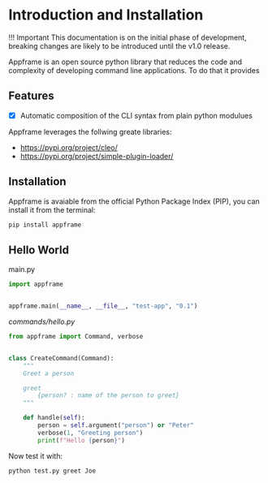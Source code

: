 # Introduction and Installation

!!! Important
    This documentation is on the initial phase of development, breaking changes are likely to be introduced until the v1.0 release.

Appframe is an open source python library that reduces the code and complexity of developing  command line applications. To do that it provides

##  Features

- [x] Automatic composition of the CLI syntax from plain python modulues

Appframe leverages the follwing greate libraries:

- https://pypi.org/project/cleo/
- https://pypi.org/project/simple-plugin-loader/

## Installation

Appframe is avaiable from the official Python Package Index (PIP), you can install it from the terminal:
```bash
pip install appframe
```

##  Hello World
main.py
```python
import appframe


appframe.main(__name__, __file__, "test-app", "0.1")
```

_commands/hello.py_
```python
from appframe import Command, verbose


class CreateCommand(Command):
    """
    Greet a person

    greet
        {person? : name of the person to greet}
    """

    def handle(self):
        person = self.argument("person") or "Peter"
        verbose(1, "Greeting person")
        print(f"Hello {person}")
```

Now test it with:
```sh
python test.py greet Joe
```
